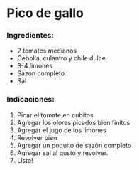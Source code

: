 # Pico de gallo

### Ingredientes:

- 2 tomates medianos
- Cebolla, culantro y chile dulce
- 3-4 limones
- Sazón completo
- Sal

### Indicaciones:

1. Picar el tomate en cubitos
2. Agregar los olores picados bien finitos
3. Agregar el jugo de los limones
4. Revolver bien
5. Agregar un poquito de sazón completo 
6. Agregar sal al gusto y revolver.
7. Listo!